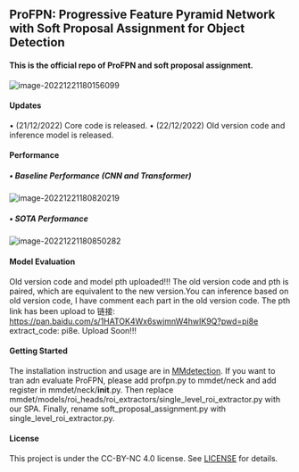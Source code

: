 ## ProFPN: Progressive Feature Pyramid Network with Soft Proposal Assignment for Object Detection

#### This is the official repo of ProFPN and soft proposal assignment.

![image-20221221180156099](https://user-images.githubusercontent.com/37873318/208881184-0cad72b6-4d46-4ccb-935a-fe3b183f0f6b.png)


#### Updates

$\bullet$ (21/12/2022) Core code is released.
$\bullet$ (22/12/2022) Old version code and inference model is released.
#### Performance

##### $\bullet$ Baseline Performance (CNN and Transformer)

![image-20221221180820219](https://user-images.githubusercontent.com/37873318/208881234-e41f547e-b52a-4a8d-bb3c-49d40f86d97e.png)
##### $\bullet$ SOTA Performance



![image-20221221180850282](https://user-images.githubusercontent.com/37873318/208881275-f30c22a8-c9d4-4f63-a098-4b8f6ef6edb0.png)
#### Model Evaluation

Old version code and model pth uploaded!!! The old version code and pth is paired, which are equivalent to the new version.You can inference based on old version code, I have comment each part in the old version code. The pth link has been upload to 链接: https://pan.baidu.com/s/1HATOK4Wx6swjmnW4hwIK9Q?pwd=pi8e extract_code: pi8e.
Upload Soon!!!

#### Getting Started

The installation instruction and usage are in [MMdetection](https://github.com/open-mmlab/mmdetection/blob/master/docs/en/get_started.md).
If you want to tran adn evaluate ProFPN, please add profpn.py to mmdet/neck and add register in mmdet/neck/__init__.py. Then replace mmdet/models/roi_heads/roi_extractors/single_level_roi_extractor.py with our SPA. Finally, rename soft_proposal_assignment.py with single_level_roi_extractor.py.

#### License

This project is under the CC-BY-NC 4.0 license. See [LICENSE](https://github.com/GingerCohle/ProFPN/blob/main/LICENSE.md) for details.
